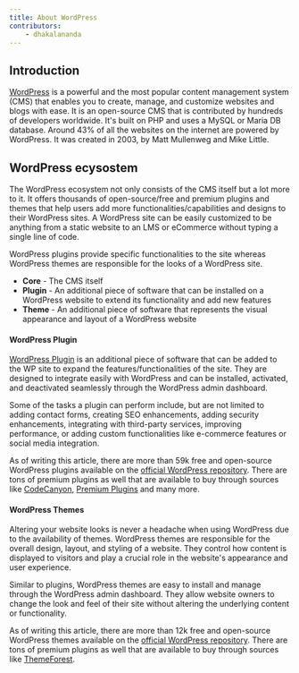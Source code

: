 ```yaml
---
title: About WordPress
contributors:
    - dhakalananda
---
```


## Introduction

[WordPress](https://wordpress.org/about/) is a powerful and the most popular content management system (CMS) that enables you to create, manage, and customize websites and blogs with ease. It is an open-source CMS that is contributed by hundreds of developers worldwide. It's built on PHP and uses a MySQL or Maria DB database. Around 43% of all the websites on the internet are powered by WordPress. It was created in 2003, by Matt Mullenweg and Mike Little.

## WordPress ecysostem

The WordPress ecosystem not only consists of the CMS itself but a lot more to it. It offers thousands of open-source/free and premium plugins and themes that help users add more functionalities/capabilities and designs to their WordPress sites. A WordPress site can be easily customized to be anything from a static website to an LMS or eCommerce without typing a single line of code.

WordPress plugins provide specific functionalities to the site whereas WordPress themes are responsible for the looks of a WordPress site.

- **Core** - The CMS itself
- **Plugin** - An additional piece of software that can be installed on a WordPress website to extend its functionality and add new features
- **Theme** - An additional piece of software that represents the visual appearance and layout of a WordPress website

#### WordPress Plugin

[WordPress Plugin](https://wordpress.org/plugins/) is an additional piece of software that can be added to the WP site to expand the features/functionalities of the site. They are designed to integrate easily with WordPress and can be installed, activated, and deactivated seamlessly through the WordPress admin dashboard.

Some of the tasks a plugin can perform include, but are not limited to adding contact forms, creating SEO enhancements, adding security enhancements, integrating with third-party services, improving performance, or adding custom functionalities like e-commerce features or social media integration.

As of writing this article, there are more than 59k free and open-source WordPress plugins available on the [official WordPress repository](https://wordpress.org/plugins/). There are tons of premium plugins as well that are available to buy through sources like [CodeCanyon](https://codecanyon.net), [Premium Plugins](https://premium-plugins.com/plugins) and many more.

#### WordPress Themes

Altering your website looks is never a headache when using WordPress due to the availability of themes. WordPress themes are responsible for the overall design, layout, and styling of a website. They control how content is displayed to visitors and play a crucial role in the website's appearance and user experience.

Similar to plugins, WordPress themes are easy to install and manage through the WordPress admin dashboard. They allow website owners to change the look and feel of their site without altering the underlying content or functionality.

As of writing this article, there are more than 12k free and open-source WordPress themes available on the [official WordPress repository](https://wordpress.org/themes/). There are tons of premium plugins as well that are available to buy through sources like [ThemeForest](https://themeforest.net).

